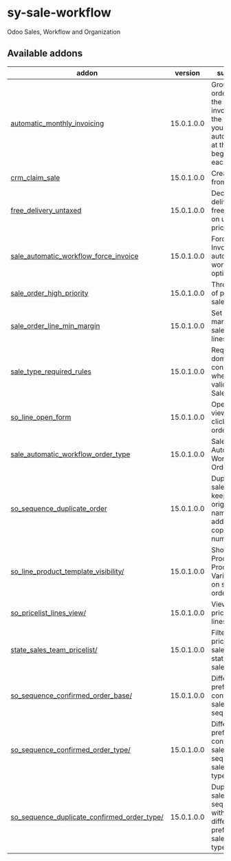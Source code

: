 # sy-sale-workflow
Odoo Sales, Workflow and Organization

[//]: # (addons)

Available addons
----------------
addon | version | summary
--- | --- | ---
[automatic_monthly_invoicing](automatic_monthly_invoicing/) | 15.0.1.0.0 | Group sales orders on the same invoice for the partners you set up automatically at the beginning of each month.
[crm_claim_sale](crm_claim_sale/) | 15.0.1.0.0 | Create Sales from a Claim.
[free_delivery_untaxed](free_delivery_untaxed/) | 15.0.1.0.0 | Decide if delivery is free based on untaxed price
[sale_automatic_workflow_force_invoice](sale_automatic_workflow_force_invoice/) | 15.0.1.0.0 | Force Invoice as an automatic workflow option
[sale_order_high_priority](sale_order_high_priority/) | 15.0.1.0.0 | Three levels of priority in sale orders
[sale_order_line_min_margin](sale_order_line_min_margin/) | 15.0.1.0.0 | Set minimum margin in sale order lines
[sale_type_required_rules](sale_order_high_priority/) | 15.0.1.0.0 | Required domain conditions when validating a Sale Order
[so_line_open_form](so_line_open_form/) | 15.0.1.0.0 | Open form view when click on sale order line
[sale_automatic_workflow_order_type](sale_automatic_workflow_order_type/) | 15.0.1.0.0 | Sale Automatic Workflow Order Type.
[so_sequence_duplicate_order](so_sequence_duplicate_order/) | 15.0.1.0.0 | Duplicate sales orders keeping the original name and adding the copy number.
[so_line_product_template_visibility/](so_line_product_template_visibility/) | 15.0.1.0.0 | Show/Hide Product and Product Variant fields on sales order line.
[so_pricelist_lines_view/](so_pricelist_lines_view/) | 15.0.1.0.0 | View pricelist lines.
[state_sales_team_pricelist/](state_sales_team_pricelist/) | 15.0.1.0.0 | Filter pricelist in sales by state and sales team.
[so_sequence_confirmed_order_base/](so_sequence_confirmed_order_base/) | 15.0.1.0.0 | Different prefix to confirmed sales orders sequence.
[so_sequence_confirmed_order_type/](so_sequence_confirmed_order_type/) | 15.0.1.0.0 | Different prefix to confirmed sales orders sequence by sale order type.
[so_sequence_duplicate_confirmed_order_type/](so_sequence_duplicate_confirmed_order_type/) | 15.0.1.0.0 | Duplicate sale order sequence with differente prefix by sale order type.

[//]: # (end addons)
